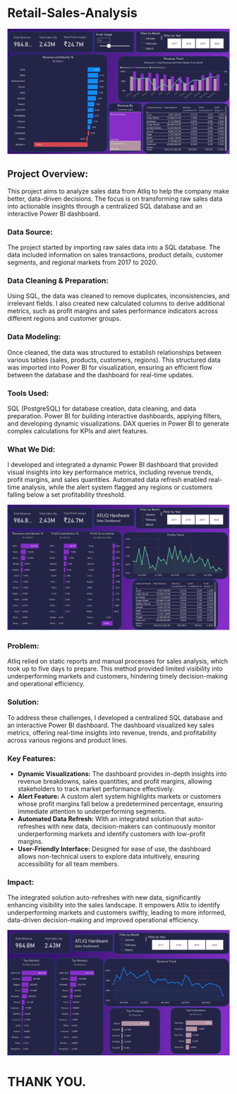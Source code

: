 # Retail-Sales-Analysis
![pic](https://github.com/abdusami-mohammed/Retail-Sales-Analysis/blob/720976355ae9a16cc908e116a3982d91af44a6cf/Images/Sales%20Analytics%20dashboard%20PF%20PROJ_page-3.jpg)

## Project Overview:
This project aims to analyze sales data from Atliq to help the company make better, data-driven decisions. The focus is on transforming raw sales data into actionable insights through a centralized SQL database and an interactive Power BI dashboard.

### Data Source:
The project started by importing raw sales data into a SQL database.
The data included information on sales transactions, product details, customer segments, and regional markets from 2017 to 2020.
### Data Cleaning & Preparation:
Using SQL, the data was cleaned to remove duplicates, inconsistencies, and irrelevant fields.
I also created new calculated columns to derive additional metrics, such as profit margins and sales performance indicators across different regions and customer groups.
### Data Modeling:
Once cleaned, the data was structured to establish relationships between various tables (sales, products, customers, regions).
This structured data was imported into Power BI for visualization, ensuring an efficient flow between the database and the dashboard for real-time updates.
### Tools Used:
SQL (PostgreSQL) for database creation, data cleaning, and data preparation.
Power BI for building interactive dashboards, applying filters, and developing dynamic visualizations.
DAX queries in Power BI to generate complex calculations for KPIs and alert features.
### What We Did:
I developed and integrated a dynamic Power BI dashboard that provided visual insights into key performance metrics, including revenue trends, profit margins, and sales quantities.
Automated data refresh enabled real-time analysis, while the alert system flagged any regions or customers falling below a set profitability threshold.

![pic](https://github.com/abdusami-mohammed/Retail-Sales-Analysis/blob/720976355ae9a16cc908e116a3982d91af44a6cf/Images/Sales%20Analytics%20dashboard%20PF%20PROJ_page-2.jpg)
### Problem:
Atliq relied on static reports and manual processes for sales analysis, which took up to five days to prepare. This method provided limited visibility into underperforming markets and customers, hindering timely decision-making and operational efficiency.

### Solution:
To address these challenges, I developed a centralized SQL database and an interactive Power BI dashboard. The dashboard visualized key sales metrics, offering real-time insights into revenue, trends, and profitability across various regions and product lines.

### Key Features:

- **Dynamic Visualizations:** The dashboard provides in-depth insights into revenue breakdowns, sales quantities, and profit margins, allowing stakeholders to track market performance effectively.
- **Alert Feature:** A custom alert system highlights markets or customers whose profit margins fall below a predetermined percentage, ensuring immediate attention to underperforming segments.
- **Automated Data Refresh:** With an integrated solution that auto-refreshes with new data, decision-makers can continuously monitor underperforming markets and identify customers with low-profit margins.
- **User-Friendly Interface:** Designed for ease of use, the dashboard allows non-technical users to explore data intuitively, ensuring accessibility for all team members.

### Impact:
The integrated solution auto-refreshes with new data, significantly enhancing visibility into the sales landscape. It empowers Atlix to identify underperforming markets and customers swiftly, leading to more informed, data-driven decision-making and improved operational efficiency.

![pic](https://github.com/abdusami-mohammed/Retail-Sales-Analysis/blob/c4a79fde41e1b6a866f773f7ec98a5edd03e1766/Images/Sales%20Analytics%20dashboard%20PF%20PROJ_page-1.jpg)

# THANK YOU.

